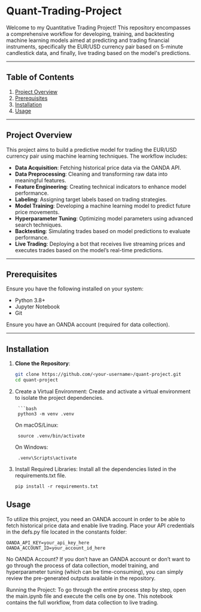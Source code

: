 # Quant-Trading-Project

Welcome to my Quantitative Trading Project! This repository encompasses a comprehensive workflow for developing, training, and backtesting machine learning models aimed at predicting and trading financial instruments, specifically the EUR/USD currency pair based on 5-minute candlestick data, and finally, live trading based on the model's predictions.

---

## Table of Contents
1. [Project Overview](#project-overview)
2. [Prerequisites](#prerequisites)
3. [Installation](#installation)
4. [Usage](#usage)


---

## Project Overview
This project aims to build a predictive model for trading the EUR/USD currency pair using machine learning techniques. The workflow includes:
- **Data Acquisition**: Fetching historical price data via the OANDA API.
- **Data Preprocessing**: Cleaning and transforming raw data into meaningful features.
- **Feature Engineering**: Creating technical indicators to enhance model performance.
- **Labeling**: Assigning target labels based on trading strategies.
- **Model Training**: Developing a machine learning model to predict future price movements.
- **Hyperparameter Tuning**: Optimizing model parameters using advanced search techniques.
- **Backtesting**: Simulating trades based on model predictions to evaluate performance.
- **Live Trading**: Deploying a bot that receives live streaming prices and executes trades based on the model’s real-time predictions.
---

## Prerequisites
Ensure you have the following installed on your system:
- Python 3.8+
- Jupyter Notebook
- Git
  
Ensure you have an OANDA account (required for data collection).

---

## Installation
1. **Clone the Repository**:
   ```bash
   git clone https://github.com/<your-username>/quant-project.git
   cd quant-project
   
2. Create a Virtual Environment:
	Create and activate a virtual environment to isolate the project dependencies.
	
		```bash
	 	python3 -m venv .venv
	 
	On macOS/Linux:
		
		source .venv/bin/activate
	On Windows:
	
		.venv\Scripts\activate
3.	Install Required Libraries:
	Install all the dependencies listed in the requirements.txt file.
		
		pip install -r requirements.txt
 

## Usage
To utilize this project, you need an OANDA account in order to be able to fetch historical price data and enable live trading.
Place your API credentials in the defs.py file located in the constants folder:

	OANDA_API_KEY=your_api_key_here
	OANDA_ACCOUNT_ID=your_account_id_here
 
No OANDA Account?
If you don’t have an OANDA account or don’t want to go through the process of data collection, model training, and hyperparameter tuning (which can be time-consuming), you can simply review the pre-generated outputs available in the repository.

Running the Project:
To go through the entire process step by step, open the main.ipynb file and execute the cells one by one. This notebook contains the full workflow, from data collection to live trading.










